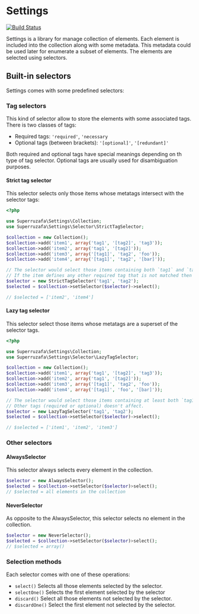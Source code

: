 Settings
========

[![Build Status](https://travis-ci.org/superruzafa/settings.svg?branch=master)](https://travis-ci.org/superruzafa/settings)

Settings is a library for manage collection of elements.
Each element is included into the collection along with some metadata.
This metadata could be used later for enumerate a subset of elements.
The elements are selected using selectors.

Built-in selectors
------------------

Settings comes with some predefined selectors:

### Tag selectors

This kind of selector allow to store the elements with some associated tags.
There is two classes of tags:

 - Required tags: `'required'`, `'necessary`
 - Optional tags (between brackets): `'[optional]'`, `'[redundant]'`
  
Both required and optional tags have special meanings depending on th type of tag selector.
Optional tags are usually used for disambiguation purposes.

#### Strict tag selector

This selector selects only those items whose metatags intersect with the selector tags:

``` php
<?php

use Superruzafa\Settings\Collection;
use Superruzafa\Settings\Selector\StrictTagSelector;

$collection = new Collection();
$collection->add('item1', array('tag1', '[tag2]', 'tag3'));
$collection->add('item2', array('tag1', '[tag2]'));
$collection->add('item3', array('[tag1]', 'tag2', 'foo'));
$collection->add('item4', array('[tag1]', 'tag2', '[bar]'));

// The selector would select those items containing both `tag1` and `tag2` tags.
// If the item defines any other required tag that is not matched then the item is discarded.
$selector = new StrictTagSelector('tag1', 'tag2');
$selected = $collection->setSelector($selector)->select();

// $selected = ['item2', 'item4']
```

#### Lazy tag selector

This selector select those items whose metatags are a superset of the selector tags.

``` php
<?php

use Superruzafa\Settings\Collection;
use Superruzafa\Settings\Selector\LazyTagSelector;

$collection = new Collection();
$collection->add('item1', array('tag1', '[tag2]', 'tag3'));
$collection->add('item2', array('tag1', '[tag2]'));
$collection->add('item3', array('[tag1]', 'tag2', 'foo'));
$collection->add('item4', array('[tag1]', 'foo', '[bar]'));

// The selector would select those items containing at least both `tag1` and `tag2` tags.
// Other tags (required or optional) doesn't affect.
$selector = new LazyTagSelector('tag1', 'tag2');
$selected = $collection->setSelector($selector)->select();

// $selected = ['item1', 'item2', 'item3']
```

### Other selectors

#### AlwaysSelector
This selector always selects every element in the collection.

``` php
$selector = new AlwaysSelector();
$selected = $collection->setSelector($selector)>select();
// $selected = all elements in the collection
```

#### NeverSelector
As opposite to the AlwaysSelector, this selector selects no element in the collection.

``` php
$selector = new NeverSelector();
$selected = $collection->setSelector($selector)>select();
// $selected = array()
```

### Selection methods

Each selector comes with one of these operations:

- `select()` Selects all those elements selected by the selector.
- `selectOne()` Selects the first element selected by the selector
- `discard()` Select all those elements not selected by the selector.
- `discardOne()` Select the first element not selected by the selector.
